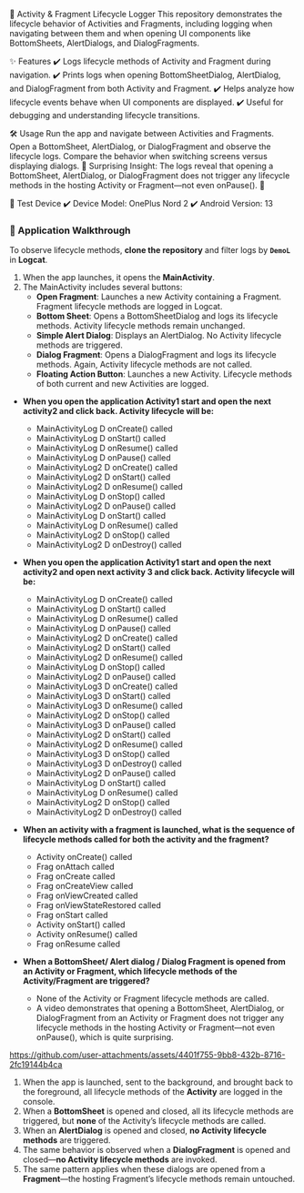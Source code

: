 📌 Activity & Fragment Lifecycle Logger
This repository demonstrates the lifecycle behavior of Activities and Fragments, including logging when navigating between them and when opening UI components like BottomSheets, AlertDialogs, and DialogFragments.

✨ Features
✔️ Logs lifecycle methods of Activity and Fragment during navigation.
✔️ Prints logs when opening BottomSheetDialog, AlertDialog, and DialogFragment from both Activity and Fragment.
✔️ Helps analyze how lifecycle events behave when UI components are displayed.
✔️ Useful for debugging and understanding lifecycle transitions.

🛠 Usage
Run the app and navigate between Activities and Fragments.
Open a BottomSheet, AlertDialog, or DialogFragment and observe the lifecycle logs.
Compare the behavior when switching screens versus displaying dialogs.
📌 Surprising Insight: The logs reveal that opening a BottomSheet, AlertDialog, or DialogFragment does not trigger any lifecycle methods in the hosting Activity or Fragment—not even onPause(). 🚀

📱 Test Device
✔️ Device Model: OnePlus Nord 2
✔️ Android Version: 13

### 🚀 Application Walkthrough

To observe lifecycle methods, **clone the repository** and filter logs by **`DemoL`** in **Logcat**.

1. When the app launches, it opens the **MainActivity**.
2. The MainActivity includes several buttons:
   - **Open Fragment**: Launches a new Activity containing a Fragment. Fragment lifecycle methods are logged in Logcat.
   - **Bottom Sheet**: Opens a BottomSheetDialog and logs its lifecycle methods. Activity lifecycle methods remain unchanged.
   - **Simple Alert Dialog**: Displays an AlertDialog. No Activity lifecycle methods are triggered.
   - **Dialog Fragment**: Opens a DialogFragment and logs its lifecycle methods. Again, Activity lifecycle methods are not called.
   - **Floating Action Button**: Launches a new Activity. Lifecycle methods of both current and new Activities are logged.

* **When you open the application Activity1 start and open the next activity2 and click back. Activity lifecycle will be:**
    - MainActivityLog          D  onCreate() called
    - MainActivityLog          D  onStart() called
    - MainActivityLog          D  onResume() called
    - MainActivityLog          D  onPause() called
    - MainActivityLog2         D  onCreate() called
    - MainActivityLog2         D  onStart() called
    - MainActivityLog2         D  onResume() called
    - MainActivityLog          D  onStop() called
    - MainActivityLog2         D  onPause() called
    - MainActivityLog          D  onStart() called
    - MainActivityLog          D  onResume() called
    - MainActivityLog2         D  onStop() called
    - MainActivityLog2         D  onDestroy() called

* **When you open the application Activity1 start and open the next activity2 and open next activity 3 and click back. Activity lifecycle will be:**
    - MainActivityLog         D  onCreate() called
    - MainActivityLog         D  onStart() called
    - MainActivityLog         D  onResume() called
    - MainActivityLog         D  onPause() called
    - MainActivityLog2        D  onCreate() called
    - MainActivityLog2        D  onStart() called
    - MainActivityLog2        D  onResume() called
    - MainActivityLog         D  onStop() called
    - MainActivityLog2        D  onPause() called
    - MainActivityLog3        D  onCreate() called
    - MainActivityLog3        D  onStart() called
    - MainActivityLog3        D  onResume() called
    - MainActivityLog2        D  onStop() called
    - MainActivityLog3        D  onPause() called
    - MainActivityLog2        D  onStart() called
    - MainActivityLog2        D  onResume() called
    - MainActivityLog3        D  onStop() called
    - MainActivityLog3        D  onDestroy() called
    - MainActivityLog2        D  onPause() called
    - MainActivityLog         D  onStart() called
    - MainActivityLog         D  onResume() called
    - MainActivityLog2        D  onStop() called
    - MainActivityLog2        D  onDestroy() called

* **When an activity with a fragment is launched, what is the sequence of lifecycle methods called for both the activity and the fragment?**
    - Activity  onCreate() called
    - Frag      onAttach called
    - Frag      onCreate called
    - Frag      onCreateView called
    - Frag      onViewCreated called
    - Frag      onViewStateRestored called
    - Frag      onStart called
    - Activity  onStart() called
    - Activity  onResume() called
    - Frag      onResume called

* **When a BottomSheet/ Alert dialog / Dialog Fragment is opened from an Activity or Fragment, which lifecycle methods of the Activity/Fragment are triggered?** 
    - None of the Activity or Fragment lifecycle methods are called.
    - A video demonstrates that opening a BottomSheet, AlertDialog, or DialogFragment from an Activity or Fragment does not trigger any lifecycle methods in the hosting Activity or Fragment—not even onPause(), which is quite surprising.



https://github.com/user-attachments/assets/4401f755-9bb8-432b-8716-2fc19144b4ca

1. When the app is launched, sent to the background, and brought back to the foreground, all lifecycle methods of the **Activity** are logged in the console.  
2. When a **BottomSheet** is opened and closed, all its lifecycle methods are triggered, but **none** of the Activity’s lifecycle methods are called.  
3. When an **AlertDialog** is opened and closed, **no Activity lifecycle methods** are triggered.  
4. The same behavior is observed when a **DialogFragment** is opened and closed—**no Activity lifecycle methods** are invoked.  
5. The same pattern applies when these dialogs are opened from a **Fragment**—the hosting Fragment’s lifecycle methods remain untouched.
